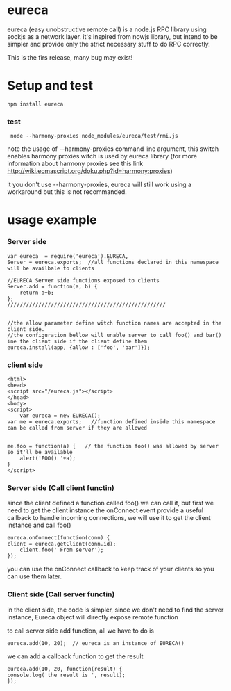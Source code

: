 eureca
======

eureca (easy unobstructive remote call) is a node.js RPC library using sockjs as a network layer.
it's inspired from nowjs library, but intend to be simpler and provide only the strict necessary stuff to do RPC correctly.

This is the firs release, many bug may exist!


Setup and test
==============

    npm install eureca

### test
     node --harmony-proxies node_modules/eureca/test/rmi.js

note the usage of --harmony-proxies command line argument, this switch enables harmony proxies witch is used by eureca library (for more information about harmony proxies see this link http://wiki.ecmascript.org/doku.php?id=harmony:proxies)

it you don't use --harmony-proxies, eureca will still work using a workaround but this is not recommanded. 



usage example
=============

### Server side


    var eureca  = require('eureca').EURECA,
    Server = eureca.exports;  //all functions declared in this namespace will be availbale to clients

    //EURECA Server side functions exposed to clients
    Server.add = function(a, b) {
        return a+b;
    };
    ///////////////////////////////////////////////////


    //the allow parameter define witch function names are accepted in the client side.
    //the configuration bellow will unable server to call foo() and bar() ine the client side if the client define them
    eureca.install(app, {allow : ['foo', 'bar']});



### client side

    <html>
    <head>
	<script src="/eureca.js"></script>
    </head>
    <body>
    <script>
        var eureca = new EURECA();  
	var me = eureca.exports;   //function defined inside this namespace can be called from server if they are allowed 


	me.foo = function(a) {   // the function foo() was allowed by server so it'll be available
	    alert('FOO() '+a);
	} 
    </script>


### Server side (Call client functin)

since the client defined a function called foo() we can call it, but first we need to get the client instance
the onConnect event provide a useful callback to handle incoming connections, we will use it to get the client instance and call foo()

    eureca.onConnect(function(conn) {
	client = eureca.getClient(conn.id);
        client.foo(' From server');
    });

you can use the onConnect callback to keep track of your clients so you can use them later.



### Client side (Call server functin)

in the client side, the code is simpler, since we don't need to find the server instance, Eureca object will directly expose remote function

to call server side add function, all we have to do is 

    eureca.add(10, 20);  // eureca is an instance of EURECA()


we can add a callback function to get the result

    eureca.add(10, 20, function(result) {
	console.log('the result is ', result);
    });



